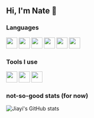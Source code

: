 ## Hi, I'm Nate 🦈

<!--
**cj1ayi/cj1ayi** is a ✨ _special_ ✨ repository because its `README.md` (this file) appears on your GitHub profile.

Here are some ideas to get you started:

- 🔭 I’m currently working on ...
- 🌱 I’m currently learning ...
- 👯 I’m looking to collaborate on ...
- 🤔 I’m looking for help with ...
- 💬 Ask me about ...
- 📫 How to reach me: ...
- 😄 Pronouns: ...
- ⚡ Fun fact: ...
-->

### Languages
 <p align="left">
<img src="https://cdn.jsdelivr.net/gh/devicons/devicon@latest/icons/c/c-original.svg"width="30" height="30" />
<img src="https://cdn.jsdelivr.net/gh/devicons/devicon@latest/icons/java/java-original.svg"width="30" height="30"/>
<img src="https://cdn.jsdelivr.net/gh/devicons/devicon@latest/icons/html5/html5-original.svg" width="30" height="30"/>
<img src="https://cdn.jsdelivr.net/gh/devicons/devicon@latest/icons/css3/css3-original.svg"width="30" height="30" />
<img src="https://cdn.jsdelivr.net/gh/devicons/devicon@latest/icons/python/python-original.svg"width="30" height="30"/>
<img src="https://cdn.jsdelivr.net/gh/devicons/devicon@latest/icons/godot/godot-original.svg"width="30" height="30" />
  
### Tools I use
</p>
<p align="left">
<img src="https://cdn.jsdelivr.net/gh/devicons/devicon@latest/icons/fedora/fedora-original.svg"width="30" height="30" />
 <img src="https://cdn.jsdelivr.net/gh/devicons/devicon@latest/icons/vscode/vscode-original.svg"width="30" height="30" />
 <img src="https://cdn.jsdelivr.net/gh/devicons/devicon@latest/icons/figma/figma-original.svg"width="30" height="30" />
</p>

### not-so-good stats (for now)
![Jiayi's GitHub stats](https://github-readme-stats.vercel.app/api?username=cj1ayi&show_icons=true&theme=transparent)
